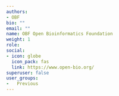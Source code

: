 ```yaml
---
authors:
- OBF
bio: ""
email: ""
name: OBF Open Bioinformatics Foundation
weight: 1
role: 
social:
- icon: globe
  icon_pack: fas
  link: https://www.open-bio.org/
superuser: false
user_groups:
-   Previous
---
```


